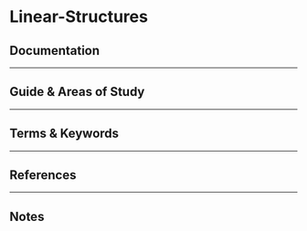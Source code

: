Linear-Structures
========


Documentation
-------------



-----------------------------------------------------------------------------------------------------

Guide & Areas of Study
-----------------------



-----------------------------------------------------------------------------------------------------

Terms & Keywords
----------------



-----------------------------------------------------------------------------------------------------

References
----------



-----------------------------------------------------------------------------------------------------

Notes
-----